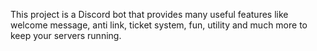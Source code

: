 This project is a Discord bot that provides many useful features like welcome message, anti link, ticket system, fun, utility and much more to keep your servers running.
